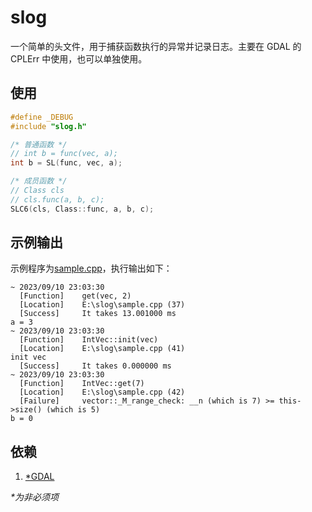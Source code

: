# slog

一个简单的头文件，用于捕获函数执行的异常并记录日志。主要在 GDAL 的 CPLErr 中使用，也可以单独使用。

## 使用

```cpp
#define _DEBUG
#include "slog.h"

/* 普通函数 */
// int b = func(vec, a);
int b = SL(func, vec, a);

/* 成员函数 */
// Class cls
// cls.func(a, b, c);
SLC6(cls, Class::func, a, b, c);
```

## 示例输出

示例程序为[sample.cpp](./sample.cpp)，执行输出如下：

```shell
~ 2023/09/10 23:03:30
  [Function]    get(vec, 2)
  [Location]    E:\slog\sample.cpp (37)
  [Success]     It takes 13.001000 ms
a = 3
~ 2023/09/10 23:03:30
  [Function]    IntVec::init(vec)
  [Location]    E:\slog\sample.cpp (41)
init vec
  [Success]     It takes 0.000000 ms
~ 2023/09/10 23:03:30
  [Function]    IntVec::get(7)
  [Location]    E:\slog\sample.cpp (42)
  [Failure]     vector::_M_range_check: __n (which is 7) >= this->size() (which is 5)
b = 0
```

## 依赖

1. [\*GDAL](https://github.com/OSGeo/gdal)

_\*为非必须项_
